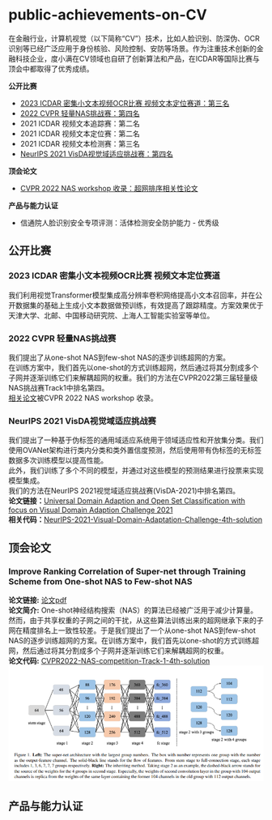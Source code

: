 # public-achievements-on-CV
在金融行业，计算机视觉（以下简称“CV”）技术，比如人脸识别、防深伪、OCR识别等已经广泛应用于身份核验、风险控制、安防等场景。作为注重技术创新的金融科技企业，度小满在CV领域也自研了创新算法和产品，在ICDAR等国际比赛与顶会中都取得了优秀成绩。    

**公开比赛**
* [2023 ICDAR 密集小文本视频OCR比赛 视频文本定位赛道：第三名](#icdar_ocr)
* [2022 CVPR 轻量NAS挑战赛：第四名](#cvpr_2022)
* 2021 ICDAR 视频文本追踪赛：第二名
* 2021 ICDAR 视频文本定位赛：第二名
* 2021 ICDAR 视频文本检测赛：第三名
* [NeurIPS 2021 VisDA视觉域适应挑战赛：第四名](#visda)  

**顶会论文**
* [CVPR 2022 NAS workshop 收录：超网排序相关性论文](#cvpaper)    

**产品与能力认证**
* 信通院人脸识别安全专项评测：活体检测安全防护能力 - 优秀级   


## 公开比赛    
### <span id='icdar_ocr'>2023 ICDAR</span> 密集小文本视频OCR比赛 视频文本定位赛道    
我们利用视觉Transformer模型集成高分辨率卷积网络提高小文本召回率，并在公开数据集的基础上生成小文本数据做预训练，有效提高了跟踪精度。方案效果优于天津大学、北邮、中国移动研究院、上海人工智能实验室等单位。     

###  <span id='cvpr_2022'>2022 CVPR</span> 轻量NAS挑战赛    
我们提出了从one-shot NAS到few-shot NAS的逐步训练超网的方案。    
在训练方案中，我们首先以one-shot的方式训练超网，然后通过将其分割成多个子网并逐渐训练它们来解耦超网的权重。我们的方法在CVPR2022第三届轻量级NAS挑战赛Track1中排名第四。   
[相关论文](#cvpaper)被CVPR 2022 NAS workshop 收录。    

###  <span id='visda'>NeurIPS 2021 VisDA视觉域适应挑战赛</span>    
我们提出了一种基于伪标签的通用域适应系统用于领域适应性和开放集分类。我们使用OVANet架构进行类内分类和类外置信度预测，然后使用带有伪标签的无标签数据多次训练模型以提高性能。    
此外，我们训练了多个不同的模型，并通过对这些模型的预测结果进行投票来实现模型集成。    
我们的方法在NeurIPS 2021视觉域适应挑战赛(VisDA-2021)中排名第四。    
**论文链接：**[Universal Domain Adaption and Open Set Classification with focus on Visual Domain Adaption Challenge 2021](https://github.com/liujiawei2333/NeurIPS-2021-Visual-Domain-Adaptation-Challenge-4th-solution/blob/master/NeurIPS%202021%20Visual%20Domain%20Adaptation%20Challenge%204th%20solution.pdf)     
**相关代码：**[NeurIPS-2021-Visual-Domain-Adaptation-Challenge-4th-solution](https://github.com/liujiawei2333/NeurIPS-2021-Visual-Domain-Adaptation-Challenge-4th-solution/tree/master)


## 顶会论文     
### <span id='cvpaper'>Improve Ranking Correlation of Super-net through Training Scheme from One-shot NAS to Few-shot NAS</span>
**论文链接:**  [论文pdf](https://arxiv.org/pdf/2206.05896v1.pdf)     
**论文简介:**   One-shot神经结构搜索（NAS）的算法已经被广泛用于减少计算量。然而，由于共享权重的子网之间的干扰，从这些算法训练出来的超网继承下来的子网在精度排名上一致性较差。于是我们提出了一个从one-shot NAS到few-shot NAS的逐步训练超网的方案。在训练方案中，我们首先以one-shot的方式训练超网，然后通过将其分割成多个子网并逐渐训练它们来解耦超网的权重。     
**论文代码:**  [CVPR2022-NAS-competition-Track-1-4th-solution](https://github.com/liujiawei2333/CVPR2022-NAS-competition-Track-1-4th-solution)       
![CVPR图片](https://github.com/Duxiaoman-DI/public-achievements-on-CV/blob/main/naspdc.PNG)




## 产品与能力认证
